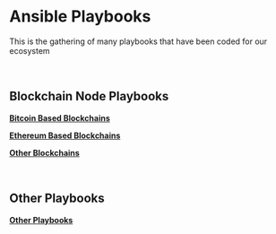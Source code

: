 # Ansible Playbooks

This is the gathering of many playbooks that have been coded for our ecosystem

&nbsp;
##  **Blockchain Node Playbooks**

[**Bitcoin Based Blockchains**](bitcoin-nodes.md)

[**Ethereum Based Blockchains**](ethereum-nodes.md)

[**Other Blockchains**](other-nodes.md)

&nbsp; 
## **Other Playbooks**

[**Other Playbooks**](other.md)

